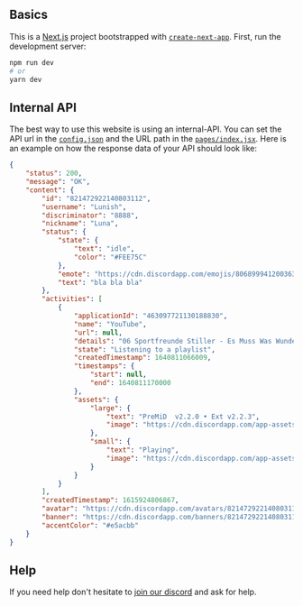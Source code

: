 ## Basics
This is a [Next.js](https://nextjs.org/) project bootstrapped with [`create-next-app`](https://github.com/vercel/next.js/tree/canary/packages/create-next-app).
First, run the development server:

```bash
npm run dev
# or
yarn dev
```

## Internal API
The best way to use this website is using an internal-API.
You can set the API url in the [`config.json`](https://github.com/Luna-devv/luna-site/blob/main/config.json#L2) and the URL path in the [`pages/index.jsx`](https://github.com/Luna-devv/luna-site/blob/main/pages/index.jsx#L96).
Here is an example on how the response data of your API should look like: 
```json
{
    "status": 200,
    "message": "OK",
    "content": {
        "id": "821472922140803112",
        "username": "Lunish",
        "discriminator": "8888",
        "nickname": "Luna",
        "status": {
            "state": {
                "text": "idle",
                "color": "#FEE75C"
            },
            "emote": "https://cdn.discordapp.com/emojis/806899941200363582.png?size=2048",
            "text": "bla bla bla"
        },
        "activities": [
            {
                "applicationId": "463097721130188830",
                "name": "YouTube",
                "url": null,
                "details": "06 Sportfreunde Stiller - Es Muss Was Wunderbares Sein Von Mir Geliebt Zu Werden",
                "state": "Listening to a playlist",
                "createdTimestamp": 1640811066009,
                "timestamps": {
                    "start": null,
                    "end": 1640811170000
                },
                "assets": {
                    "large": {
                        "text": "PreMiD  v2.2.0 • Ext v2.2.3",
                        "image": "https://cdn.discordapp.com/app-assets/463097721130188830/513734690272968717.png"
                    },
                    "small": {
                        "text": "Playing",
                        "image": "https://cdn.discordapp.com/app-assets/463097721130188830/493061639994867714.png"
                    }
                }
            }
        ],
        "createdTimestamp": 1615924806867,
        "avatar": "https://cdn.discordapp.com/avatars/821472922140803112/22c9e9cbae3d9a7dffeb398c65b19582.png?size=1024",
        "banner": "https://cdn.discordapp.com/banners/821472922140803112/d5e6e489192492b43660a6a09359fd53.png?size=600",
        "accentColor": "#e5acbb"
    }
}
```

## Help
If you need help don't hesitate to [join our discord](https://waya.one/go/discord) and ask for help.
